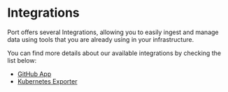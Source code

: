 # Integrations

Port offers several Integrations, allowing you to easily ingest and manage data using tools that you are already using in your infrastructure.

You can find more details about our available integrations by checking the list below:

- [GitHub App](./github-app/github-app.md)
- [Kubernetes Exporter](./k8s-exporter)
